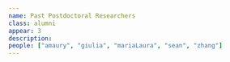 ```yaml
---
name: Past Postdoctoral Researchers
class: alumni
appear: 3
description: 
people: ["amaury", "giulia", "mariaLaura", "sean", "zhang"]
---
```

